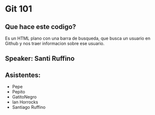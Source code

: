 # Git 101
## Que hace este codigo?
Es un HTML plano con una barra de busqueda, que busca un usuario en Github y nos traer informacion sobre ese usuario.

## Speaker: Santi Ruffino

## Asistentes:
- Pepe
- Pepito
- GatitoNegro
- Ian Horrocks
- Santiago Ruffino

